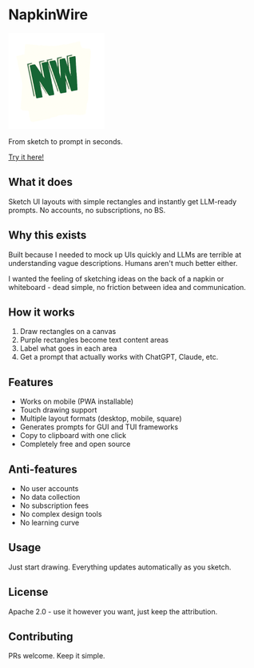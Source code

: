 # NapkinWire

![Napkinwire icon](icon-192.png)

From sketch to prompt in seconds.

[Try it here!](https://www.napkinwire.lat/)

## What it does

Sketch UI layouts with simple rectangles and instantly get LLM-ready prompts. No accounts, no subscriptions, no BS.

## Why this exists

Built because I needed to mock up UIs quickly and LLMs are terrible at understanding vague descriptions. Humans aren't much better either.

I wanted the feeling of sketching ideas on the back of a napkin or whiteboard - dead simple, no friction between idea and communication.

## How it works

1. Draw rectangles on a canvas
2. Purple rectangles become text content areas
3. Label what goes in each area
4. Get a prompt that actually works with ChatGPT, Claude, etc.

## Features

- Works on mobile (PWA installable)
- Touch drawing support
- Multiple layout formats (desktop, mobile, square)
- Generates prompts for GUI and TUI frameworks
- Copy to clipboard with one click
- Completely free and open source

## Anti-features

- No user accounts
- No data collection  
- No subscription fees
- No complex design tools
- No learning curve

## Usage

Just start drawing. Everything updates automatically as you sketch.

## License

Apache 2.0 - use it however you want, just keep the attribution.

## Contributing

PRs welcome. Keep it simple.